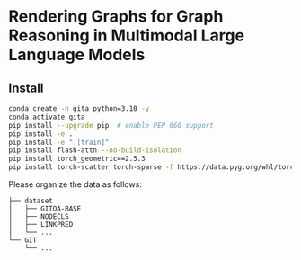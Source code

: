 # Rendering Graphs for Graph Reasoning in Multimodal Large Language Models

## Install
```bash
conda create -n gita python=3.10 -y
conda activate gita
pip install --upgrade pip  # enable PEP 660 support
pip install -e .
pip install -e ".[train]"
pip install flash-attn --no-build-isolation
pip install torch_geometric==2.5.3
pip install torch-scatter torch-sparse -f https://data.pyg.org/whl/torch-2.0.1+cu117.html
```

Please organize the data as follows:
```
├── dataset
│   ├── GITQA-BASE
│   ├── NODECLS
│   ├── LINKPRED
│   └── ...
└── GIT
    └── ...
```